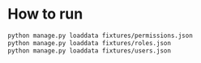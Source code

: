 # How to run

```bash
python manage.py loaddata fixtures/permissions.json
python manage.py loaddata fixtures/roles.json
python manage.py loaddata fixtures/users.json
```
